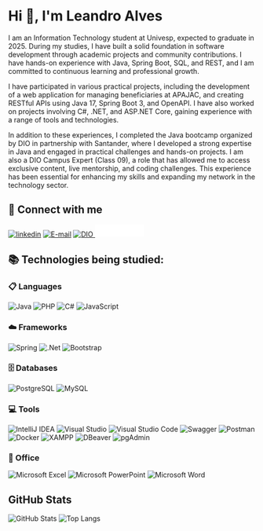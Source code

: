 # Hi 👋, I'm Leandro Alves

I am an Information Technology student at Univesp, expected to graduate in 2025. During my studies, I have built a solid foundation in software development through academic projects and community contributions. I have hands-on experience with Java, Spring Boot, SQL, and REST, and I am committed to continuous learning and professional growth.

I have participated in various practical projects, including the development of a web application for managing beneficiaries at APAJAC, and creating RESTful APIs using Java 17, Spring Boot 3, and OpenAPI. I have also worked on projects involving C#, .NET, and ASP.NET Core, gaining experience with a range of tools and technologies.

In addition to these experiences, I completed the Java bootcamp organized by DIO in partnership with Santander, where I developed a strong expertise in Java and engaged in practical challenges and hands-on projects. I am also a DIO Campus Expert (Class 09), a role that has allowed me to access exclusive content, live mentorship, and coding challenges. This experience has been essential for enhancing my skills and expanding my network in the technology sector.

## 🔗 Connect with me
[![linkedin](https://img.shields.io/badge/linkedin-0A66C2?style=for-the-badge&logo=linkedin&logoColor=white)](https://www.linkedin.com/in/leandro-silva-alves-2b8796152/)
[![E-mail](https://img.shields.io/badge/-Email-000?style=for-the-badge&logo=microsoft-outlook&logoColor=007BFF)](mailto:leandro_alvesbr@outlook.com)
<a href="https://www.dio.me/users/leandro_alvesbr">
  <img src="https://hermes.digitalinnovation.one/assets/diome/logo-full.svg" alt="DIO" width="60">
</a>
<a href="https://medium.com/@Leandro_Alvesbr">
  <img src="https://github.com/Medium/medium-logos/blob/master/01_Logo/02_White/PNG/RGB/Medium-Logo-White-RGB@1x.png?raw=true" alt="medium" width="100">
</a>



## 📚 Technologies being studied:

### 📋 Languages

![Java](https://img.shields.io/badge/java-%23ED8B00.svg?style=for-the-badge&logo=openjdk&logoColor=white)
![PHP](https://img.shields.io/badge/php-%23777BB4.svg?style=for-the-badge&logo=php&logoColor=white)
![C#](https://img.shields.io/badge/c%23-%23239120.svg?style=for-the-badge&logo=csharp&logoColor=white)
![JavaScript](https://img.shields.io/badge/javascript-%23F7DF1E.svg?style=for-the-badge&logo=javascript&logoColor=black)

### ☁️ Frameworks

![Spring](https://img.shields.io/badge/spring-%236DB33F.svg?style=for-the-badge&logo=spring&logoColor=white)
![.Net](https://img.shields.io/badge/.NET-5C2D91?style=for-the-badge&logo=.net&logoColor=white)
![Bootstrap](https://img.shields.io/badge/bootstrap-%23563D7C.svg?style=for-the-badge&logo=bootstrap&logoColor=white)

### 🗄️ Databases

![PostgreSQL](https://img.shields.io/badge/postgresql-%23336791.svg?style=for-the-badge&logo=postgresql&logoColor=white)
![MySQL](https://img.shields.io/badge/mysql-%2300A8E8.svg?style=for-the-badge&logo=mysql&logoColor=white)

### 💻 Tools

![IntelliJ IDEA](https://img.shields.io/badge/IntelliJIDEA-000000.svg?style=for-the-badge&logo=intellij-idea&logoColor=white)
![Visual Studio](https://img.shields.io/badge/Visual%20Studio-5C2D91.svg?style=for-the-badge&logo=visual-studio&logoColor=white)
![Visual Studio Code](https://img.shields.io/badge/Visual%20Studio%20Code-0078d7.svg?style=for-the-badge&logo=visual-studio-code&logoColor=white)
![Swagger](https://img.shields.io/badge/swagger-%23000000.svg?style=for-the-badge&logo=swagger&logoColor=white)
![Postman](https://img.shields.io/badge/Postman-%23FF6C37.svg?style=for-the-badge&logo=postman&logoColor=white)
![Docker](https://img.shields.io/badge/Docker-%232496ED.svg?style=for-the-badge&logo=docker&logoColor=white)
![XAMPP](https://img.shields.io/badge/XAMPP-%23F7F7F7.svg?style=for-the-badge&logo=xampp&logoColor=black)
![DBeaver](https://img.shields.io/badge/DBeaver-%230A2C1E.svg?style=for-the-badge&logo=dbeaver&logoColor=white)
![pgAdmin](https://img.shields.io/badge/pgAdmin-%230079A0.svg?style=for-the-badge&logo=pgadmin&logoColor=white)


### 🏢 Office

![Microsoft Excel](https://img.shields.io/badge/Microsoft_Excel-217346?style=for-the-badge&logo=microsoft-excel&logoColor=white)
![Microsoft PowerPoint](https://img.shields.io/badge/Microsoft_PowerPoint-B7472A?style=for-the-badge&logo=microsoft-powerpoint&logoColor=white)
![Microsoft Word](https://img.shields.io/badge/Microsoft_Word-2B579A?style=for-the-badge&logo=microsoft-word&logoColor=white)


##  GitHub Stats

![GitHub Stats](https://github-readme-stats.vercel.app/api?username=leandroalves2&theme=transparent&bg_color=000&border_color=30A3DC&show_icons=true&icon_color=30A3DC&title_color=E94D5F&text_color=FFF)
![Top Langs](https://github-readme-stats-git-masterrstaa-rickstaa.vercel.app/api/top-langs/?username=leandroalves2&layout=compact&bg_color=000&border_color=30A3DC&title_color=E94D5F&text_color=FFF)
